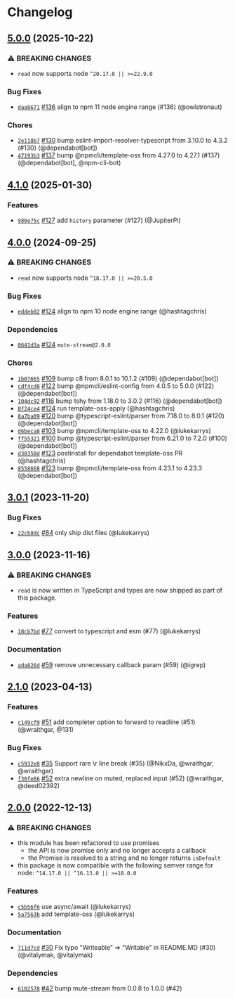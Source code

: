 # Changelog

## [5.0.0](https://github.com/npm/read/compare/v4.1.0...v5.0.0) (2025-10-22)
### ⚠️ BREAKING CHANGES
* `read` now supports node `^20.17.0 || >=22.9.0`
### Bug Fixes
* [`daa8671`](https://github.com/npm/read/commit/daa86711d0c93a5b9067cdb2aa90a4e120dc8b51) [#136](https://github.com/npm/read/pull/136) align to npm 11 node engine range (#136) (@owlstronaut)
### Chores
* [`2e118b7`](https://github.com/npm/read/commit/2e118b70a8d235afbc1d08102514ae850cdc8c46) [#130](https://github.com/npm/read/pull/130) bump eslint-import-resolver-typescript from 3.10.0 to 4.3.2 (#130) (@dependabot[bot])
* [`47193b3`](https://github.com/npm/read/commit/47193b3922b596a9172ef3ec2a70569f6ee7b4fc) [#137](https://github.com/npm/read/pull/137) bump @npmcli/template-oss from 4.27.0 to 4.27.1 (#137) (@dependabot[bot], @npm-cli-bot)

## [4.1.0](https://github.com/npm/read/compare/v4.0.0...v4.1.0) (2025-01-30)
### Features
* [`980e75c`](https://github.com/npm/read/commit/980e75cad4aea099ff37ff445ddb1ae935bc43c8) [#127](https://github.com/npm/read/pull/127) add `history` parameter (#127) (@JupiterPi)

## [4.0.0](https://github.com/npm/read/compare/v3.0.1...v4.0.0) (2024-09-25)
### ⚠️ BREAKING CHANGES
* `read` now supports node `^18.17.0 || >=20.5.0`
### Bug Fixes
* [`eddeb02`](https://github.com/npm/read/commit/eddeb02b2a807a2e8112126c5c3aacccf134d9fc) [#124](https://github.com/npm/read/pull/124) align to npm 10 node engine range (@hashtagchris)
### Dependencies
* [`0641d3a`](https://github.com/npm/read/commit/0641d3a4f022d0d779a8cbd8d18c4e27a4054afd) [#124](https://github.com/npm/read/pull/124) `mute-stream@2.0.0`
### Chores
* [`1b07665`](https://github.com/npm/read/commit/1b076658be7170593a8796e2f0db2184c3a72831) [#109](https://github.com/npm/read/pull/109) bump c8 from 8.0.1 to 10.1.2 (#109) (@dependabot[bot])
* [`cdf4cd8`](https://github.com/npm/read/commit/cdf4cd81806f06062d0c106dc336c4d32ca725c4) [#122](https://github.com/npm/read/pull/122) bump @npmcli/eslint-config from 4.0.5 to 5.0.0 (#122) (@dependabot[bot])
* [`104dc92`](https://github.com/npm/read/commit/104dc924fa08142f5de1fdfd84fa8f33a0cd7556) [#116](https://github.com/npm/read/pull/116) bump tshy from 1.18.0 to 3.0.2 (#116) (@dependabot[bot])
* [`8f24ce4`](https://github.com/npm/read/commit/8f24ce489125cf44bba5022bc0474a7c097bdb07) [#124](https://github.com/npm/read/pull/124) run template-oss-apply (@hashtagchris)
* [`8a7ba09`](https://github.com/npm/read/commit/8a7ba0924f1850cb686de768ab83d7e65e1004e7) [#120](https://github.com/npm/read/pull/120) bump @typescript-eslint/parser from 7.18.0 to 8.0.1 (#120) (@dependabot[bot])
* [`d6beca8`](https://github.com/npm/read/commit/d6beca844bcc8c662ab2856c99a6312fd727e9e7) [#103](https://github.com/npm/read/pull/103) bump @npmcli/template-oss to 4.22.0 (@lukekarrys)
* [`ff55321`](https://github.com/npm/read/commit/ff55321ffe74704ac8be59e1519773f79ce039cf) [#100](https://github.com/npm/read/pull/100) bump @typescript-eslint/parser from 6.21.0 to 7.2.0 (#100) (@dependabot[bot])
* [`d30350d`](https://github.com/npm/read/commit/d30350d8d7eafe7ac1b476d1232e68bb22209308) [#123](https://github.com/npm/read/pull/123) postinstall for dependabot template-oss PR (@hashtagchris)
* [`8558668`](https://github.com/npm/read/commit/8558668dc1c9f02bd63360910389e04319980c1d) [#123](https://github.com/npm/read/pull/123) bump @npmcli/template-oss from 4.23.1 to 4.23.3 (@dependabot[bot])

## [3.0.1](https://github.com/npm/read/compare/v3.0.0...v3.0.1) (2023-11-20)

### Bug Fixes

* [`22cb8dc`](https://github.com/npm/read/commit/22cb8dc5c7b567cd2d890ca2d71fed1faaf52d29) [#84](https://github.com/npm/read/pull/84) only ship dist files (@lukekarrys)

## [3.0.0](https://github.com/npm/read/compare/v2.1.0...v3.0.0) (2023-11-16)

### ⚠️ BREAKING CHANGES

* `read` is now written in TypeScript and types are now shipped as part of this package.

### Features

* [`18cb7bd`](https://github.com/npm/read/commit/18cb7bd9f364a5cafabd9cb52942f048da7178af) [#77](https://github.com/npm/read/pull/77) convert to typescript and esm (#77) (@lukekarrys)

### Documentation

* [`ada826d`](https://github.com/npm/read/commit/ada826d2ded4e35a1e60d9f50dc31fda083d2a5d) [#59](https://github.com/npm/read/pull/59) remove unnecessary callback param (#59) (@igrep)

## [2.1.0](https://github.com/npm/read/compare/v2.0.0...v2.1.0) (2023-04-13)

### Features

* [`c149cf9`](https://github.com/npm/read/commit/c149cf998223e2ae45c013768038717bc4a1c543) [#51](https://github.com/npm/read/pull/51) add completer option to forward to readline (#51) (@wraithgar, @131)

### Bug Fixes

* [`c5932e8`](https://github.com/npm/read/commit/c5932e8d223990dd65a46226f560768c430d1888) [#35](https://github.com/npm/read/pull/35) Support rare \r line break (#35) (@NikxDa, @wraithgar, @wraithgar)
* [`f30fe66`](https://github.com/npm/read/commit/f30fe6640287cbd5a341b7a9f65a60e40558e389) [#52](https://github.com/npm/read/pull/52) extra newline on muted, replaced input (#52) (@wraithgar, @deed02392)

## [2.0.0](https://github.com/npm/read/compare/v1.0.7...v2.0.0) (2022-12-13)

### ⚠️ BREAKING CHANGES

* this module has been refactored to use promises
    - the API is now promise only and no longer accepts a callback
    - the Promise is resolved to a string and no longer returns `isDefault`
* this package is now compatible with the following semver range for node: `^14.17.0 || ^16.13.0 || >=18.0.0`

### Features

* [`c5b56f6`](https://github.com/npm/read/commit/c5b56f6242493173ded23a97f4fd2ffb4017310f) use async/await (@lukekarrys)
* [`5a7563b`](https://github.com/npm/read/commit/5a7563bf20ae1392ee0d0b29a4d0ac5c23df9a33) add template-oss (@lukekarrys)

### Documentation

* [`711d7cd`](https://github.com/npm/read/commit/711d7cd6a3d58472b88c7db1ab2129f37304d72c) [#30](https://github.com/npm/read/pull/30) Fix typo "Writeable" => "Writable" in README.MD (#30) (@vitalymak, @vitalymak)

### Dependencies

* [`6102578`](https://github.com/npm/read/commit/6102578bd1c9d192a1d6601564faa066af13b35d) [#42](https://github.com/npm/read/pull/42) bump mute-stream from 0.0.8 to 1.0.0 (#42)
